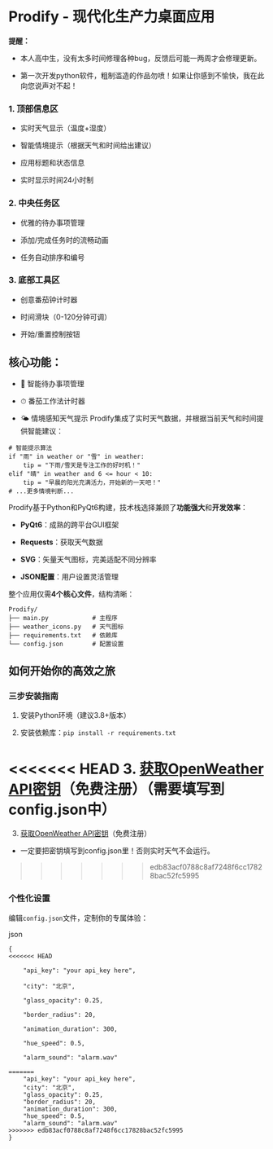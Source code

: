 # Prodify - 现代化生产力桌面应用

**提醒：**

- 本人高中生，没有太多时间修理各种bug，反馈后可能一两周才会修理更新。

- 第一次开发python软件，粗制滥造的作品勿喷！如果让你感到不愉快，我在此向您说声对不起！

### 1. 顶部信息区

- 实时天气显示（温度+湿度）
    
- 智能情境提示（根据天气和时间给出建议）
    
- 应用标题和状态信息
    
- 实时显示时间24小时制

### 2. 中央任务区

- 优雅的待办事项管理
    
- 添加/完成任务时的流畅动画
    
- 任务自动排序和编号
### 3. 底部工具区

- 创意番茄钟计时器
    
- 时间滑块（0-120分钟可调）
    
- 开始/重置控制按钮
## 核心功能：
- 📝 智能待办事项管理
    
- ⏱ 番茄工作法计时器
    
-  🌤 情境感知天气提示
Prodify集成了实时天气数据，并根据当前天气和时间提供智能建议：
```
# 智能提示算法
if "雨" in weather or "雪" in weather:
    tip = "下雨/雪天是专注工作的好时机！"
elif "晴" in weather and 6 <= hour < 10:
    tip = "早晨的阳光充满活力，开始新的一天吧！"
# ...更多情境判断...
```
Prodify基于Python和PyQt6构建，技术栈选择兼顾了**功能强大**和**开发效率**：

- **PyQt6**：成熟的跨平台GUI框架
    
- **Requests**：获取天气数据
    
- **SVG**：矢量天气图标，完美适配不同分辨率
    
- **JSON配置**：用户设置灵活管理
    

整个应用仅需**4个核心文件**，结构清晰：
```
Prodify/
├── main.py            # 主程序
├── weather_icons.py   # 天气图标
├── requirements.txt   # 依赖库
└── config.json        # 配置设置
```
## 如何开始你的高效之旅

### 三步安装指南

1. 安装Python环境（建议3.8+版本）
    
2. 安装依赖库：`pip install -r requirements.txt`
    
<<<<<<< HEAD
3. [获取OpenWeather API密钥](https://openweathermap.org/)（免费注册）（需要填写到config.json中）
=======
3. [获取OpenWeather API密钥](https://openweathermap.org/)（免费注册）

- 一定要把密钥填写到config.json里！否则实时天气不会运行。
>>>>>>> edb83acf0788c8af7248f6cc17828bac52fc5995
    

### 个性化设置

编辑`config.json`文件，定制你的专属体验：

json
```
{
<<<<<<< HEAD

    "api_key": "your api_key here",

    "city": "北京",

    "glass_opacity": 0.25,

    "border_radius": 20,

    "animation_duration": 300,

    "hue_speed": 0.5,

    "alarm_sound": "alarm.wav"

=======
    "api_key": "your api_key here",
    "city": "北京",
    "glass_opacity": 0.25,
    "border_radius": 20,
    "animation_duration": 300,
    "hue_speed": 0.5,
    "alarm_sound": "alarm.wav"
>>>>>>> edb83acf0788c8af7248f6cc17828bac52fc5995
}
```
